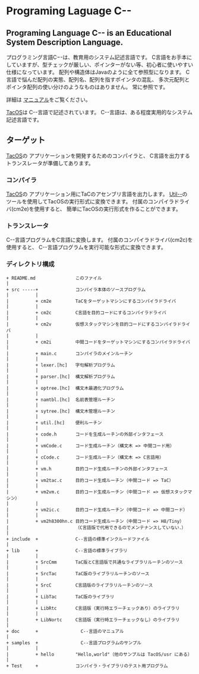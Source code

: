 # Programing Laguage C--
Programing Language C-- is an Educational System Description Language.
---
プログラミング言語C−-は、教育用のシステム記述言語です。
C言語をお手本にしていますが、型チェックが厳しい、ポインターがない等、初心者に使いやすい仕様になっています。
配列や構造体はJavaのように全て参照型になります。
C言語で悩んだ配列の実態、配列名、配列を指すポインタの混乱、
多次元配列とポインタ配列の使い分けのようなものはありません。
常に参照です。

詳細は
[マニュアル](https://github.com/tctsigemura/C--/blob/master/doc/cmm.pdf)をご覧ください。

[TacOS](https://github.com/tctsigemura/TacOS/)は
C--言語で記述されています。
C--言語は、ある程度実用的なシステム記述言語です。

## ターゲット
[TacOS](https://github.com/tctsigemura/TacOS/)の
アプリケーションを開発するためのコンパイラと、
C言語を出力するトランスレータが準備してあります。

### コンパイラ
[TacOS](https://github.com/tctsigemura/TacOS/)の
アプリケーション用にTaCのアセンブリ言語を出力します。
[Util--](https://github.com/tctsigemura/Util--)の
ツールを使用してTacOSの実行形式に変換できます。
付属のコンパイラドライバ(cm2e)を使用すると、
簡単にTacOSの実行形式を作ることができます。

### トランスレータ
C--言語プログラムをC言語に変換します。
付属のコンパイラドライバ(cm2c)を使用すると、
C--言語プログラムを実行可能な形式に変換できます。

### ディレクトリ構成
```
+ README.md               このファイル
|
+ src -----+              コンパイラ本体のソースプログラム
|          |
|          + cm2e         TaCをターゲットマシンにするコンパイラドライバ
|          |
|          + cm2c         C言語を目的コードにするコンパイラドライバ
|          |
|          + cm2v         仮想スタックマシンを目的コードにするコンパイラドライバ
|          |
|          + cm2i         中間コードをターゲットマシンにするコンパイラドライバ
|
|          + main.c       コンパイラのメインルーチン
|          |
|          + lexer.[hc]   字句解析プログラム
|          |
|          + parser.[hc]  構文解析プログラム
|          |
|          + optree.[hc]  構文木最適化プログラム
|          |
|          + namtbl.[hc]  名前表管理ルーチン
|          |
|          + sytree.[hc]  構文木管理ルーチン
|          |
|          + util.[hc]    便利ルーチン
|          |
|          + code.h       コードを生成ルーチンの外部インタフェース
|          |
|          + vmCode.c     コード生成ルーチン（構文木 => 中間コード用）
|          |
|          + cCode.c      コード生成ルーチン（構文木 => C言語用）
|          |
|          + vm.h         目的コード生成ルーチンの外部インタフェース
|          |
|          + vm2tac.c     目的コード生成ルーチン（中間コード => TaC）
|          |
|          + vm2vm.c      目的コード生成ルーチン（中間コード => 仮想スタックマシン）
|          |
|          + vm2ic.c      目的コード生成ルーチン（中間コード => 中間コード）
|          |
|          + vm2h8300hn.c 目的コード生成ルーチン（中間コード => H8/Tiny）
|                         （C言語版で代用できるのでメンテナンスしていない．）
|
+ include  +              C--言語の標準インクルードファイル
|
+ lib      +              C--言語の標準ライブラリ
|          |
|          + SrcCmm       TaC版とC言語版で共通なライブラリルーチンのソース
|          |
|          + SrcTac       TaC版のライブラリルーチンのソース
|          |
|          + SrcC         C言語版のライブラリルーチンのソース
|          |
|          + LibTac       TaC版のライブラリ
|          |
|          + LibRtc       C言語版（実行時エラーチェックあり）のライブラリ
|          |
|          + LibNortc     C言語版（実行時エラーチェックなし）のライブラリ
|
+ doc      +	            C--言語のマニュアル
|
+ samples  +	            C--言語プログラムのサンプル
|          |
|          + hello        "Hello,world"（他のサンプルは TacOS/usr にある）
|
+ Test     +              コンパイラ・ライブラリのテスト用プログラム
```
